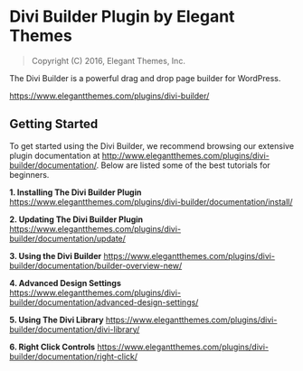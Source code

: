 Divi Builder Plugin by Elegant Themes
=====================================

> Copyright (C) 2016, Elegant Themes, Inc.

The Divi Builder is a powerful drag and drop page builder for WordPress.

https://www.elegantthemes.com/plugins/divi-builder/


Getting Started
---------------

To get started using the Divi Builder, we recommend browsing our extensive plugin 
documentation at http://www.elegantthemes.com/plugins/divi-builder/documentation/. 
Below are listed some of the best tutorials for beginners. 

**1. Installing The Divi Builder Plugin**
https://www.elegantthemes.com/plugins/divi-builder/documentation/install/

**2. Updating The Divi Builder Plugin**
https://www.elegantthemes.com/plugins/divi-builder/documentation/update/

**3. Using the Divi Builder**
https://www.elegantthemes.com/plugins/divi-builder/documentation/builder-overview-new/

**4. Advanced Design Settings**
https://www.elegantthemes.com/plugins/divi-builder/documentation/advanced-design-settings/

**5. Using The Divi Library**
https://www.elegantthemes.com/plugins/divi-builder/documentation/divi-library/

**6. Right Click Controls**
https://www.elegantthemes.com/plugins/divi-builder/documentation/right-click/
